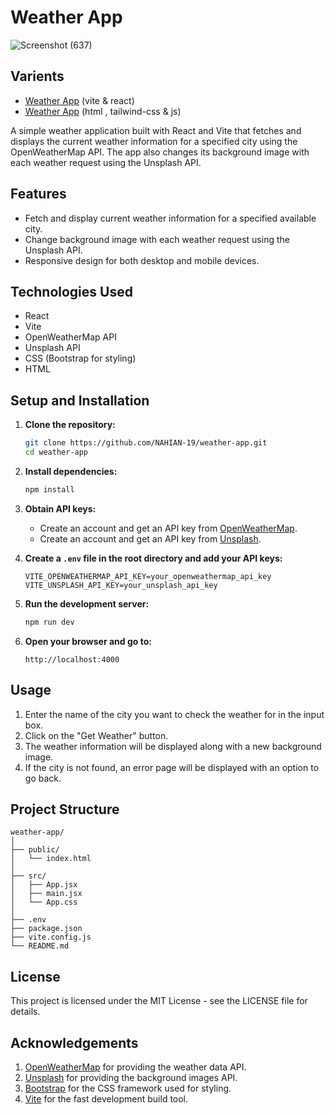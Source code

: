 # Weather App
![Screenshot (637)](https://github.com/NAHIAN-19/weather-app/assets/106859103/6757d6af-70de-460b-8a5c-c90c7cee474e)

## Varients 
- [Weather App](https://nahian-19.github.io/weather-app)  (vite & react)
- [Weather App](https://nahian-19.github.io/weatherApp)  (html , tailwind-css & js)
  
A simple weather application built with React and Vite that fetches and displays the current weather information for a specified city using the OpenWeatherMap API. The app also changes its background image with each weather request using the Unsplash API.

## Features

- Fetch and display current weather information for a specified available city.
- Change background image with each weather request using the Unsplash API.
- Responsive design for both desktop and mobile devices.

## Technologies Used

- React
- Vite
- OpenWeatherMap API
- Unsplash API
- CSS (Bootstrap for styling)
- HTML

## Setup and Installation

1. **Clone the repository:**
    ```sh
    git clone https://github.com/NAHIAN-19/weather-app.git
    cd weather-app
    ```

2. **Install dependencies:**
    ```sh
    npm install
    ```

3. **Obtain API keys:**
   - Create an account and get an API key from [OpenWeatherMap](https://openweathermap.org/api).
   - Create an account and get an API key from [Unsplash](https://unsplash.com/developers).

4. **Create a `.env` file in the root directory and add your API keys:**
    ```env
    VITE_OPENWEATHERMAP_API_KEY=your_openweathermap_api_key
    VITE_UNSPLASH_API_KEY=your_unsplash_api_key
    ```

5. **Run the development server:**
    ```sh
    npm run dev
    ```

6. **Open your browser and go to:**
    ```
    http://localhost:4000
    ```

## Usage

1. Enter the name of the city you want to check the weather for in the input box.
2. Click on the "Get Weather" button.
3. The weather information will be displayed along with a new background image.
4. If the city is not found, an error page will be displayed with an option to go back.

## Project Structure

```plaintext
weather-app/
│
├── public/
│   └── index.html
│
├── src/
│   ├── App.jsx
│   ├── main.jsx
│   └── App.css
│
├── .env
├── package.json
├── vite.config.js
└── README.md
```
## License
This project is licensed under the MIT License - see the LICENSE file for details.
## Acknowledgements
  1. [OpenWeatherMap](https://openweathermap.org/api) for providing the weather data API.
  2. [Unsplash](https://unsplash.com/developers) for providing the background images API.
  3. [Bootstrap](https://getbootstrap.com) for the CSS framework used for styling.
  4. [Vite](https://vitejs.dev) for the fast development build tool.
